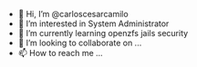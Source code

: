 - 👋 Hi, I’m @carloscesarcamilo
- 👀 I’m interested in System Administrator
- 🌱 I’m currently learning openzfs jails security
- 💞️ I’m looking to collaborate on ...
- 📫 How to reach me ...

<!---
carloscesarcamilo/carloscesarcamilo is a ✨ special ✨ repository because its `README.md` (this file) appears on your GitHub profile.
You can click the Preview link to take a look at your changes.
--->
